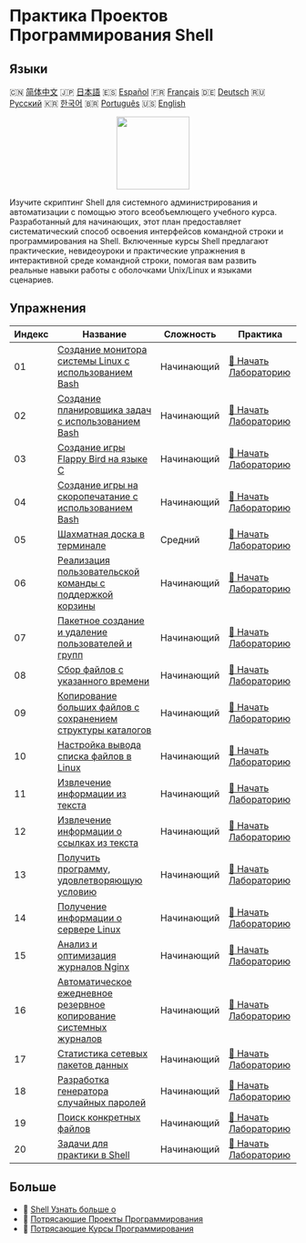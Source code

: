 # Практика Проектов Программирования Shell

## Языки

🇨🇳 [简体中文](README_zh.md) 🇯🇵 [日本語](README_ja.md) 🇪🇸 [Español](README_es.md) 🇫🇷 [Français](README_fr.md) 🇩🇪 [Deutsch](README_de.md) 🇷🇺 [Русский](README_ru.md) 🇰🇷 [한국어](README_ko.md) 🇧🇷 [Português](README_pt.md) 🇺🇸 [English](README.md) 

<div align="center">
<img width="128px" src="https://file.labex.io/path/FaVTnI4iqZP0.png">
</div>

Изучите скриптинг Shell для системного администрирования и автоматизации с помощью этого всеобъемлющего учебного курса. Разработанный для начинающих, этот план предоставляет систематический способ освоения интерфейсов командной строки и программирования на Shell. Включенные курсы Shell предлагают практические, невидеоуроки и практические упражнения в интерактивной среде командной строки, помогая вам развить реальные навыки работы с оболочками Unix/Linux и языками сценариев.

## Упражнения

|   Индекс | Название                                                                                                                                 | Сложность   | Практика                                                                                                    |
|----------|------------------------------------------------------------------------------------------------------------------------------------------|-------------|-------------------------------------------------------------------------------------------------------------|
|       01 | [Создание монитора системы Linux с использованием Bash](https://labex.io/ru/courses/project-build-a-linux-system-monitor-using-bash)     | Начинающий  | [🚀 Начать Лабораторию](https://labex.io/ru/courses/project-build-a-linux-system-monitor-using-bash)        |
|       02 | [Создание планировщика задач с использованием Bash](https://labex.io/ru/courses/project-build-a-task-scheduler-using-bash)               | Начинающий  | [🚀 Начать Лабораторию](https://labex.io/ru/courses/project-build-a-task-scheduler-using-bash)              |
|       03 | [Создание игры Flappy Bird на языке C](https://labex.io/ru/courses/project-building-flappy-bird-using-c)                                 | Начинающий  | [🚀 Начать Лабораторию](https://labex.io/ru/courses/project-building-flappy-bird-using-c)                   |
|       04 | [Создание игры на скоропечатание с использованием Bash](https://labex.io/ru/courses/project-creating-a-typing-game-using-bash)           | Начинающий  | [🚀 Начать Лабораторию](https://labex.io/ru/courses/project-creating-a-typing-game-using-bash)              |
|       05 | [Шахматная доска в терминале](https://labex.io/ru/courses/project-chess-board-in-terminal)                                               | Средний     | [🚀 Начать Лабораторию](https://labex.io/ru/courses/project-chess-board-in-terminal)                        |
|       06 | [Реализация пользовательской команды с поддержкой корзины](https://labex.io/ru/courses/project-avoid-accidental-deletion)                | Начинающий  | [🚀 Начать Лабораторию](https://labex.io/ru/courses/project-avoid-accidental-deletion)                      |
|       07 | [Пакетное создание и удаление пользователей и групп](https://labex.io/ru/courses/project-bulk-creation-and-deletion-of-users-and-groups) | Начинающий  | [🚀 Начать Лабораторию](https://labex.io/ru/courses/project-bulk-creation-and-deletion-of-users-and-groups) |
|       08 | [Сбор файлов с указанного времени](https://labex.io/ru/courses/project-collect-files-from-specified-time)                                | Начинающий  | [🚀 Начать Лабораторию](https://labex.io/ru/courses/project-collect-files-from-specified-time)              |
|       09 | [Копирование больших файлов с сохранением структуры каталогов](https://labex.io/ru/courses/project-copy-specified-files)                 | Начинающий  | [🚀 Начать Лабораторию](https://labex.io/ru/courses/project-copy-specified-files)                           |
|       10 | [Настройка вывода списка файлов в Linux](https://labex.io/ru/courses/project-directory-size)                                             | Начинающий  | [🚀 Начать Лабораторию](https://labex.io/ru/courses/project-directory-size)                                 |
|       11 | [Извлечение информации из текста](https://labex.io/ru/courses/project-extracting-information-from-text)                                  | Начинающий  | [🚀 Начать Лабораторию](https://labex.io/ru/courses/project-extracting-information-from-text)               |
|       12 | [Извлечение информации о ссылках из текста](https://labex.io/ru/courses/project-extracting-link-information-from-text)                   | Начинающий  | [🚀 Начать Лабораторию](https://labex.io/ru/courses/project-extracting-link-information-from-text)          |
|       13 | [Получить программу, удовлетворяющую условию](https://labex.io/ru/courses/project-get-program-that-satisfies-the-condition)              | Начинающий  | [🚀 Начать Лабораторию](https://labex.io/ru/courses/project-get-program-that-satisfies-the-condition)       |
|       14 | [Получение информации о сервере Linux](https://labex.io/ru/courses/project-get-system-information)                                       | Начинающий  | [🚀 Начать Лабораторию](https://labex.io/ru/courses/project-get-system-information)                         |
|       15 | [Анализ и оптимизация журналов Nginx](https://labex.io/ru/courses/project-log-analysis)                                                  | Начинающий  | [🚀 Начать Лабораторию](https://labex.io/ru/courses/project-log-analysis)                                   |
|       16 | [Автоматическое ежедневное резервное копирование системных журналов](https://labex.io/ru/courses/project-log-backup)                     | Начинающий  | [🚀 Начать Лабораторию](https://labex.io/ru/courses/project-log-backup)                                     |
|       17 | [Статистика сетевых пакетов данных](https://labex.io/ru/courses/project-network-data-packet-statistics)                                  | Начинающий  | [🚀 Начать Лабораторию](https://labex.io/ru/courses/project-network-data-packet-statistics)                 |
|       18 | [Разработка генератора случайных паролей](https://labex.io/ru/courses/project-password-generator)                                        | Начинающий  | [🚀 Начать Лабораторию](https://labex.io/ru/courses/project-password-generator)                             |
|       19 | [Поиск конкретных файлов](https://labex.io/ru/courses/project-searching-for-specific-files)                                              | Начинающий  | [🚀 Начать Лабораторию](https://labex.io/ru/courses/project-searching-for-specific-files)                   |
|       20 | [Задачи для практики в Shell](https://labex.io/ru/courses/shell-practice-challenges)                                                     | Начинающий  | [🚀 Начать Лабораторию](https://labex.io/ru/courses/shell-practice-challenges)                              |

## Больше

- 🔗 [Shell Узнать больше о](https://labex.io/ru/skilltrees/shell)
- 🔗 [Потрясающие Проекты Программирования](https://github.com/labex-labs/awesome-programming-projects)
- 🔗 [Потрясающие Курсы Программирования](https://github.com/labex-labs/awesome-programming-courses)

